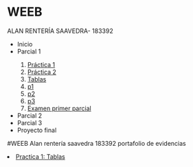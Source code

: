 # WEEB
ALAN RENTERÍA SAAVEDRA- 183392
</head>
<body>
<p>
		<ul>
			<li>Inicio</li>
			<li>Parcial 1</li>
				<ol type="1">
					<li><a href="prac1.html">Práctica 1</a></li>
					<li><a href="informacion.html">Práctica 2</a></li>
					<li><a href="tablas.html">Tablas</a></li>
					<li><a href="">p1</li>
					<li><a href="">p2</li>
					<li><a href="">p3</li>
					<li><a href="Examen-practico.html">Examen primer parcial</a>
				</ol>
			<li>Parcial 2</li>
			<li>Parcial 3</li>
			<li>Proyecto final</li>
		</ul>
	</p>
</body>
</html>
						
#WEEB
Alan rentería saavedra 183392
portafolio de evidencias
<a href="Practica 1-Tablas.html"><li>Practica 1: Tablas</li></a>
